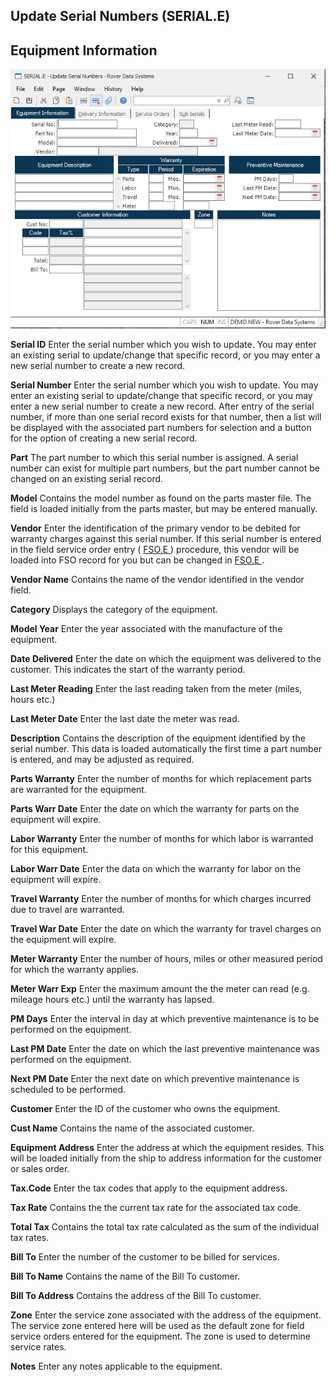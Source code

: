 ##  Update Serial Numbers (SERIAL.E)

<PageHeader />

##  Equipment Information

![](./SERIAL-E-1.jpg)

**Serial ID** Enter the serial number which you wish to update. You may enter
an existing serial to update/change that specific record, or you may enter a
new serial number to create a new record.  
  
**Serial Number** Enter the serial number which you wish to update. You may
enter an existing serial to update/change that specific record, or you may
enter a new serial number to create a new record. After entry of the serial
number, if more than one serial record exists for that number, then a list
will be displayed with the associated part numbers for selection and a button
for the option of creating a new serial record.  
  
**Part** The part number to which this serial number is assigned. A serial
number can exist for multiple part numbers, but the part number cannot be
changed on an existing serial record.  
  
**Model** Contains the model number as found on the parts master file. The
field is loaded initially from the parts master, but may be entered manually.  
  
**Vendor** Enter the identification of the primary vendor to be debited for warranty charges against this serial number. If this serial number is entered in the field service order entry ( [ FSO.E ](../../FSO-E/README.md) ) procedure, this vendor will be loaded into FSO record for you but can be changed in [ FSO.E ](../../FSO-E/README.md) .   
  
**Vendor Name** Contains the name of the vendor identified in the vendor
field.  
  
**Category** Displays the category of the equipment.  
  
**Model Year** Enter the year associated with the manufacture of the
equipment.  
  
**Date Delivered** Enter the date on which the equipment was delivered to the
customer. This indicates the start of the warranty period.  
  
**Last Meter Reading** Enter the last reading taken from the meter (miles,
hours etc.)  
  
**Last Meter Date** Enter the last date the meter was read.  
  
**Description** Contains the description of the equipment identified by the
serial number. This data is loaded automatically the first time a part number
is entered, and may be adjusted as required.  
  
**Parts Warranty** Enter the number of months for which replacement parts are
warranted for the equipment.  
  
**Parts Warr Date** Enter the date on which the warranty for parts on the
equipment will expire.  
  
**Labor Warranty** Enter the number of months for which labor is warranted for
this equipment.  
  
**Labor Warr Date** Enter the data on which the warranty for labor on the
equipment will expire.  
  
**Travel Warranty** Enter the number of months for which charges incurred due
to travel are warranted.  
  
**Travel War Date** Enter the date on which the warranty for travel charges on
the equipment will expire.  
  
**Meter Warranty** Enter the number of hours, miles or other measured period
for which the warranty applies.  
  
**Meter Warr Exp** Enter the maximum amount the the meter can read (e.g.
mileage hours etc.) until the warranty has lapsed.  
  
**PM Days** Enter the interval in day at which preventive maintenance is to be
performed on the equipment.  
  
**Last PM Date** Enter the date on which the last preventive maintenance was
performed on the equipment.  
  
**Next PM Date** Enter the next date on which preventive maintenance is
scheduled to be performed.  
  
**Customer** Enter the ID of the customer who owns the equipment.  
  
**Cust Name** Contains the name of the associated customer.  
  
**Equipment Address** Enter the address at which the equipment resides. This
will be loaded initially from the ship to address information for the customer
or sales order.  
  
**Tax.Code** Enter the tax codes that apply to the equipment address.  
  
**Tax Rate** Contains the the current tax rate for the associated tax code.  
  
**Total Tax** Contains the total tax rate calculated as the sum of the
individual tax rates.  
  
**Bill To** Enter the number of the customer to be billed for services.  
  
**Bill To Name** Contains the name of the Bill To customer.  
  
**Bill To Address** Contains the address of the Bill To customer.  
  
**Zone** Enter the service zone associated with the address of the equipment.
The service zone entered here will be used as the default zone for field
service orders entered for the equipment. The zone is used to determine
service rates.  
  
**Notes** Enter any notes applicable to the equipment.  
  
  
<badge text= "Version 8.10.57" vertical="middle" />

<PageFooter />